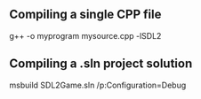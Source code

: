 ## Compiling a single CPP file
g++ -o myprogram mysource.cpp -lSDL2

## Compiling a .sln project solution
msbuild SDL2Game.sln /p:Configuration=Debug


